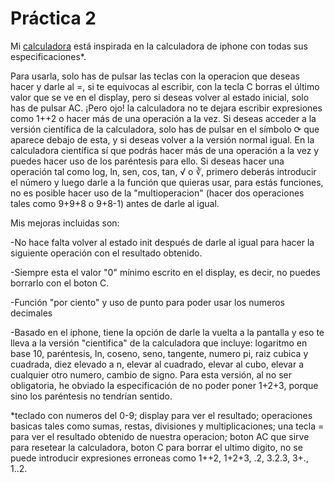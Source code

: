  # Práctica 2
Mi <a href="https://sianats.github.io/2020-2021-CSAAI-Practicas/P2/calculadora.html">calculadora</a> está inspirada en la calculadora de iphone con todas sus especificaciones*.

Para usarla, solo has de pulsar las teclas con la operacion que deseas hacer y darle al =, si te equivocas al escribir, con la tecla C borras el último valor que se ve en el display, pero si deseas volver al estado inicial, solo has de pulsar AC. ¡Pero ojo! la calculadora no te dejara escribir expresiones como 1++2 o hacer más de una operación a la vez. Si deseas acceder a la versión científica de la calculadora, solo has de pulsar en el símbolo ⟳ que aparece debajo de esta, y si deseas volver a la versión normal igual. En la calculadora científica sí que podrás hacer más de una operación a la vez y puedes hacer uso de los paréntesis para ello. Si deseas hacer una operación tal como log, ln, sen, cos, tan, √ o ∛, primero deberás introducir el número y luego darle a la función que quieras usar, para estás funciones, no es posible hacer uso de la "multioperacion" (hacer dos operaciones tales como 9+9+8 o 9+8-1) antes de darle al igual.

Mis mejoras incluidas son:

-No hace falta volver al estado init después de darle al igual para hacer la siguiente operación con el resultado obtenido.

-Siempre esta el valor "0" mínimo escrito en el display, es decir, no puedes borrarlo con el boton C.

-Función "por ciento" y uso de punto para poder usar los numeros decimales

-Basado en el iphone, tiene la opción de darle la vuelta a la pantalla y eso te lleva a la versión "cientifica" de la calculadora que incluye: logaritmo en base 10, paréntesis, ln, coseno, seno, tangente, numero pi, raiz cubica y cuadrada, diez elevado a n, elevar al cuadrado, elevar al cubo, elevar a cualquier otro numero, cambio de signo. Para esta versión, al no ser obligatoria, he obviado la especificación de no poder poner 1+2+3, porque sino los paréntesis no tendrían sentido.

*teclado con numeros del 0-9; display para ver el resultado; operaciones basicas tales como sumas, restas, divisiones y multiplicaciones; una tecla = para ver el resultado obtenido de nuestra operacion; boton AC que sirve para resetear la calculadora, boton C para borrar el ultimo digito, no se puede introducir expresiones erroneas como 1++2, 1+2+3, .2, 3.2.3, 3+., 1..2.
